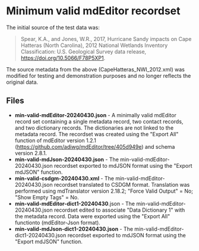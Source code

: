# Minimum valid mdEditor recordset

The initial source of the test data was:

> Spear, K.A., and Jones, W.R., 2017, Hurricane Sandy impacts on Cape Hatteras (North Carolina), 2012 National Wetlands Inventory Classification: U.S. Geological Survey data release, https://doi.org/10.5066/F78P5XP1.

The source metadata from the above (CapeHatteras_NWI_2012.xml) was modified for testing and demonstration purposes and no longer reflects the original data.

## Files

  - **min-valid-mdEditor-20240430.json** - A minimally valid mdEditor record set containing a single metadata record, two contact records, and two dictionary records. The dictionaries are not linked to the metadata record. The recordset was created using the "Export All" function of mdEditor version 1.2.1 (https://github.com/adiwg/mdEditor/tree/405d949e) and schema version 2.8.1.
  - **min-valid-mdJson-20240430.json** - The min-valid-mdEditor-20240430.json recordset exported to mdJSON format using the "Export mdJSON" function.
  - **min-valid-csdgm-20240430.xml** - The min-valid-mdEditor-20240430.json recordset translated to CSDGM format. Translation was performed using mdTranslator version 2.18.2; "Force Valid Output" = No; "Show Empty Tags" = No.
  - **min-valid-mdEditor-dict1-20240430**.json - The min-valid-mdEditor-20240430.json recordset edited to associate "Data Dictionary 1" with the metadata record. Data were exported using the "Export All" functionto (mdEditor-Json format).
  - **min-valid-mdJson-dict1-20240430.json** - The min-valid-mdEditor-dict1-20240430.json recordset exported to mdJSON format using the "Export mdJSON" function.

